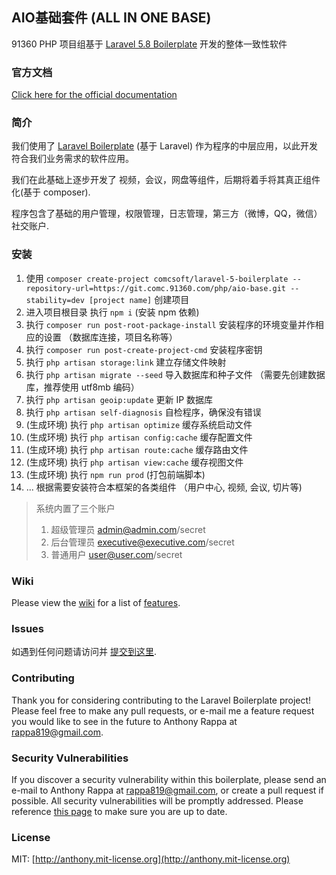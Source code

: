## AIO基础套件 (ALL IN ONE BASE)

91360 PHP 项目组基于 [Laravel 5.8 Boilerplate](http://laravel-boilerplate.com) 开发的整体一致性软件

### 官方文档

[Click here for the official documentation](http://laravel-boilerplate.com)

### 简介

我们使用了 [Laravel Boilerplate](http://laravel-boilerplate.com) (基于 Laravel) 作为程序的中层应用，以此开发符合我们业务需求的软件应用。

我们在此基础上逐步开发了 视频，会议，网盘等组件，后期将着手将其真正组件化(基于 composer).

程序包含了基础的用户管理，权限管理，日志管理，第三方（微博，QQ，微信）社交账户.

### 安装

1. 使用 `composer create-project comcsoft/laravel-5-boilerplate --repository-url=https://git.comc.91360.com/php/aio-base.git --stability=dev [project name]` 创建项目
2. 进入项目根目录 执行 `npm i` (安装 npm 依赖)
3. 执行 `composer run post-root-package-install` 安装程序的环境变量并作相应的设置 （数据库连接，项目名称等）
4. 执行 `composer run post-create-project-cmd` 安装程序密钥
5. 执行 `php artisan storage:link` 建立存储文件映射
6. 执行 `php artisan migrate --seed` 导入数据库和种子文件 （需要先创建数据库，推荐使用 utf8mb 编码）
7. 执行 `php artisan geoip:update` 更新 IP 数据库
8. 执行 `php artisan self-diagnosis` 自检程序，确保没有错误
9. (生成环境) 执行 `php artisan optimize` 缓存系统启动文件
10. (生成环境) 执行 `php artisan config:cache` 缓存配置文件
11. (生成环境) 执行 `php artisan route:cache` 缓存路由文件
12. (生成环境) 执行 `php artisan view:cache` 缓存视图文件
13. (生成环境) 执行 `npm run prod` (打包前端脚本)
14. ... 根据需要安装符合本框架的各类组件 （用户中心, 视频, 会议, 切片等)

> 系统内置了三个账户
>
> 1. 超级管理员 admin@admin.com/secret
> 2. 后台管理员 executive@executive.com/secret
> 3. 普通用户 user@user.com/secret

### Wiki

Please view the [wiki](https://github.com/rappasoft/laravel-5-boilerplate/wiki) for a list of [features](https://github.com/rappasoft/laravel-5-boilerplate/wiki#features).

### Issues

如遇到任何问题请访问并 [提交到这里](https://git.comc.91360.com/php/aio-base/issues).

### Contributing

Thank you for considering contributing to the Laravel Boilerplate project! Please feel free to make any pull requests, or e-mail me a feature request you would like to see in the future to Anthony Rappa at rappa819@gmail.com.

### Security Vulnerabilities

If you discover a security vulnerability within this boilerplate, please send an e-mail to Anthony Rappa at rappa819@gmail.com, or create a pull request if possible. All security vulnerabilities will be promptly addressed. Please reference [this page](https://github.com/rappasoft/laravel-5-boilerplate/wiki/7.-Security-Fixes) to make sure you are up to date.

### License

MIT: [http://anthony.mit-license.org](http://anthony.mit-license.org)
